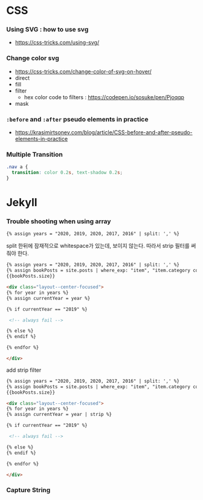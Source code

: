 # CSS

### Using SVG : how to use svg

- https://css-tricks.com/using-svg/

### Change color svg

- https://css-tricks.com/change-color-of-svg-on-hover/
- direct
- fill
- filter
  - hex color code to filters : https://codepen.io/sosuke/pen/Pjoqqp
- mask

### `:before` and `:after` pseudo elements in practice

- https://krasimirtsonev.com/blog/article/CSS-before-and-after-pseudo-elements-in-practice

### Multiple Transition

```css
.nav a {
  transition: color 0.2s, text-shadow 0.2s;
}
```

# Jekyll

### Trouble shooting when using array

```liquid
{% assign years = "2020, 2019, 2020, 2017, 2016" | split: ',' %}
```

split 한뒤에 잠재적으로 whitespace가 있는데, 보이지 않는다. 따라서 strip 필터를 써줘야 한다.

```md
{% assign years = "2020, 2019, 2020, 2017, 2016" | split: ',' %}
{% assign bookPosts = site.posts | where_exp: "item", "item.category contains 'sw-book'" %}
{{bookPosts.size}}

<div class="layout--center-focused">
{% for year in years %}
{% assign currentYear = year %}

{% if currentYear == "2019" %}

 <!-- always fail -->

{% else %}
{% endif %}

{% endfor %}

</div>
```

add strip filter

```md
{% assign years = "2020, 2019, 2020, 2017, 2016" | split: ',' %}
{% assign bookPosts = site.posts | where_exp: "item", "item.category contains 'sw-book'" %}
{{bookPosts.size}}

<div class="layout--center-focused">
{% for year in years %}
{% assign currentYear = year | strip %}

{% if currentYear == "2019" %}

 <!-- always fail -->

{% else %}
{% endif %}

{% endfor %}

</div>
```

### Capture String
